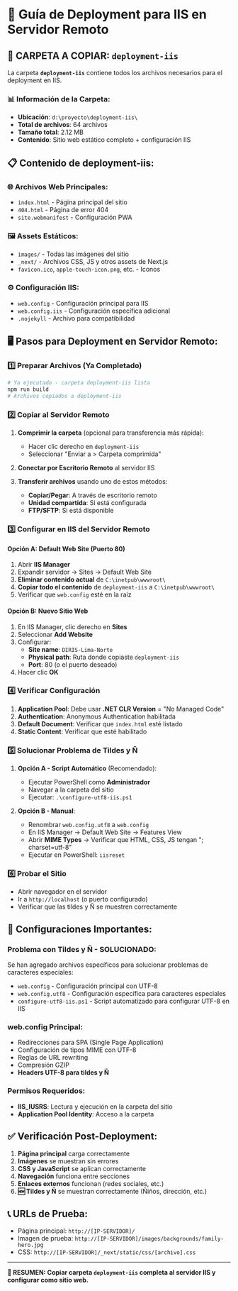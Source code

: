 # 🚀 Guía de Deployment para IIS en Servidor Remoto

## 📁 **CARPETA A COPIAR: `deployment-iis`**

La carpeta **`deployment-iis`** contiene todos los archivos necesarios para el deployment en IIS.

### 📊 **Información de la Carpeta:**
- **Ubicación**: `d:\proyecto\deployment-iis\`
- **Total de archivos**: 64 archivos
- **Tamaño total**: 2.12 MB
- **Contenido**: Sitio web estático completo + configuración IIS

## 📋 **Contenido de deployment-iis:**

### 🌐 **Archivos Web Principales:**
- `index.html` - Página principal del sitio
- `404.html` - Página de error 404
- `site.webmanifest` - Configuración PWA

### 🖼️ **Assets Estáticos:**
- `images/` - Todas las imágenes del sitio
- `_next/` - Archivos CSS, JS y otros assets de Next.js
- `favicon.ico`, `apple-touch-icon.png`, etc. - Iconos

### ⚙️ **Configuración IIS:**
- `web.config` - Configuración principal para IIS
- `web.config.iis` - Configuración específica adicional
- `.nojekyll` - Archivo para compatibilidad

## 🖥️ **Pasos para Deployment en Servidor Remoto:**

### 1️⃣ **Preparar Archivos (Ya Completado)**
```powershell
# Ya ejecutado - carpeta deployment-iis lista
npm run build
# Archivos copiados a deployment-iis
```

### 2️⃣ **Copiar al Servidor Remoto**
1. **Comprimir la carpeta** (opcional para transferencia más rápida):
   - Hacer clic derecho en `deployment-iis`
   - Seleccionar "Enviar a > Carpeta comprimida"

2. **Conectar por Escritorio Remoto** al servidor IIS

3. **Transferir archivos** usando uno de estos métodos:
   - **Copiar/Pegar**: A través de escritorio remoto
   - **Unidad compartida**: Si está configurada
   - **FTP/SFTP**: Si está disponible

### 3️⃣ **Configurar en IIS del Servidor Remoto**

#### **Opción A: Default Web Site (Puerto 80)**
1. Abrir **IIS Manager**
2. Expandir servidor → Sites → Default Web Site
3. **Eliminar contenido actual** de `C:\inetpub\wwwroot\`
4. **Copiar todo el contenido** de `deployment-iis` a `C:\inetpub\wwwroot\`
5. Verificar que `web.config` esté en la raíz

#### **Opción B: Nuevo Sitio Web**
1. En IIS Manager, clic derecho en **Sites**
2. Seleccionar **Add Website**
3. Configurar:
   - **Site name**: `DIRIS-Lima-Norte`
   - **Physical path**: Ruta donde copiaste `deployment-iis`
   - **Port**: 80 (o el puerto deseado)
4. Hacer clic **OK**

### 4️⃣ **Verificar Configuración**
1. **Application Pool**: Debe usar **.NET CLR Version** = "No Managed Code"
2. **Authentication**: Anonymous Authentication habilitada
3. **Default Document**: Verificar que `index.html` esté listado
4. **Static Content**: Verificar que esté habilitado

### 5️⃣ **Solucionar Problema de Tildes y Ñ**
1. **Opción A - Script Automático** (Recomendado):
   - Ejecutar PowerShell como **Administrador**
   - Navegar a la carpeta del sitio
   - Ejecutar: `.\configure-utf8-iis.ps1`

2. **Opción B - Manual**:
   - Renombrar `web.config.utf8` a `web.config`
   - En IIS Manager → Default Web Site → Features View
   - Abrir **MIME Types** → Verificar que HTML, CSS, JS tengan "; charset=utf-8"
   - Ejecutar en PowerShell: `iisreset`

### 6️⃣ **Probar el Sitio**
- Abrir navegador en el servidor
- Ir a `http://localhost` (o puerto configurado)
- Verificar que las tildes y Ñ se muestren correctamente

## 🔧 **Configuraciones Importantes:**

### **Problema con Tildes y Ñ - SOLUCIONADO:**
Se han agregado archivos específicos para solucionar problemas de caracteres especiales:

- `web.config` - Configuración principal con UTF-8
- `web.config.utf8` - Configuración específica para caracteres especiales
- `configure-utf8-iis.ps1` - Script automatizado para configurar UTF-8 en IIS

### **web.config Principal:**
- Redirecciones para SPA (Single Page Application)
- Configuración de tipos MIME con UTF-8
- Reglas de URL rewriting
- Compresión GZIP
- **Headers UTF-8 para tildes y Ñ**

### **Permisos Requeridos:**
- **IIS_IUSRS**: Lectura y ejecución en la carpeta del sitio
- **Application Pool Identity**: Acceso a la carpeta

## ✅ **Verificación Post-Deployment:**

1. **Página principal** carga correctamente
2. **Imágenes** se muestran sin errores
3. **CSS y JavaScript** se aplican correctamente
4. **Navegación** funciona entre secciones
5. **Enlaces externos** funcionan (redes sociales, etc.)
6. **🆕 Tildes y Ñ** se muestran correctamente (Ñiños, dirección, etc.)

## 📞 **URLs de Prueba:**
- Página principal: `http://[IP-SERVIDOR]/`
- Imagen de prueba: `http://[IP-SERVIDOR]/images/backgrounds/family-hero.jpg`
- CSS: `http://[IP-SERVIDOR]/_next/static/css/[archivo].css`

---

**🎯 RESUMEN: Copiar carpeta `deployment-iis` completa al servidor IIS y configurar como sitio web.**

